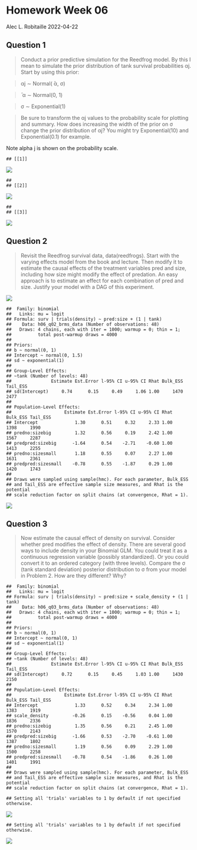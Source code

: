 Homework Week 06
================
Alec L. Robitaille
2022-04-22

## Question 1

> Conduct a prior predictive simulation for the Reedfrog model. By this
> I mean to simulate the prior distribution of tank survival
> probabilities αj. Start by using this prior:

> αj ∼ Normal( ̄α, σ)

> ̄ α ∼ Normal(0, 1)

> σ ∼ Exponential(1)

> Be sure to transform the αj values to the probability scale for
> plotting and summary. How does increasing the width of the prior on σ
> change the prior distribution of αj? You might try Exponential(10) and
> Exponential(0.1) for example.

Note alpha j is shown on the probability scale.

    ## [[1]]

![](../graphics/homework/h06_q01-1.png)<!-- -->

    ## 
    ## [[2]]

![](../graphics/homework/h06_q01-2.png)<!-- -->

    ## 
    ## [[3]]

![](../graphics/homework/h06_q01-3.png)<!-- -->

## Question 2

> Revisit the Reedfrog survival data, data(reedfrogs). Start with the
> varying effects model from the book and lecture. Then modify it to
> estimate the causal effects of the treatment variables pred and size,
> including how size might modify the effect of predation. An easy
> approach is to estimate an effect for each combination of pred and
> size. Justify your model with a DAG of this experiment.

![](../graphics/homework/dag_h06_q02-1.png)<!-- -->

    ##  Family: binomial 
    ##   Links: mu = logit 
    ## Formula: surv | trials(density) ~ pred:size + (1 | tank) 
    ##    Data: h06_q02_brms_data (Number of observations: 48) 
    ##   Draws: 4 chains, each with iter = 1000; warmup = 0; thin = 1;
    ##          total post-warmup draws = 4000
    ## 
    ## Priors: 
    ## b ~ normal(0, 1)
    ## Intercept ~ normal(0, 1.5)
    ## sd ~ exponential(1)
    ## 
    ## Group-Level Effects: 
    ## ~tank (Number of levels: 48) 
    ##               Estimate Est.Error l-95% CI u-95% CI Rhat Bulk_ESS Tail_ESS
    ## sd(Intercept)     0.74      0.15     0.49     1.06 1.00     1470     2477
    ## 
    ## Population-Level Effects: 
    ##                    Estimate Est.Error l-95% CI u-95% CI Rhat Bulk_ESS Tail_ESS
    ## Intercept              1.30      0.51     0.32     2.33 1.00     1398     1990
    ## predno:sizebig         1.32      0.56     0.19     2.42 1.00     1567     2287
    ## predpred:sizebig      -1.64      0.54    -2.71    -0.60 1.00     1413     2255
    ## predno:sizesmall       1.18      0.55     0.07     2.27 1.00     1631     2361
    ## predpred:sizesmall    -0.78      0.55    -1.87     0.29 1.00     1420     1743
    ## 
    ## Draws were sampled using sample(hmc). For each parameter, Bulk_ESS
    ## and Tail_ESS are effective sample size measures, and Rhat is the potential
    ## scale reduction factor on split chains (at convergence, Rhat = 1).

![](../graphics/homework/h06_q02-1.png)<!-- -->

## Question 3

> Now estimate the causal effect of density on survival. Consider
> whether pred modifies the effect of density. There are several good
> ways to include density in your Binomial GLM. You could treat it as a
> continuous regression variable (possibly standardized). Or you could
> convert it to an ordered category (with three levels). Compare the σ
> (tank standard deviation) posterior distribution to σ from your model
> in Problem 2. How are they different? Why?

    ##  Family: binomial 
    ##   Links: mu = logit 
    ## Formula: surv | trials(density) ~ pred:size + scale_density + (1 | tank) 
    ##    Data: h06_q03_brms_data (Number of observations: 48) 
    ##   Draws: 4 chains, each with iter = 1000; warmup = 0; thin = 1;
    ##          total post-warmup draws = 4000
    ## 
    ## Priors: 
    ## b ~ normal(0, 1)
    ## Intercept ~ normal(0, 1)
    ## sd ~ exponential(1)
    ## 
    ## Group-Level Effects: 
    ## ~tank (Number of levels: 48) 
    ##               Estimate Est.Error l-95% CI u-95% CI Rhat Bulk_ESS Tail_ESS
    ## sd(Intercept)     0.72      0.15     0.45     1.03 1.00     1430     2150
    ## 
    ## Population-Level Effects: 
    ##                    Estimate Est.Error l-95% CI u-95% CI Rhat Bulk_ESS Tail_ESS
    ## Intercept              1.33      0.52     0.34     2.34 1.00     1383     1919
    ## scale_density         -0.26      0.15    -0.56     0.04 1.00     1836     2336
    ## predno:sizebig         1.35      0.56     0.21     2.45 1.00     1570     2143
    ## predpred:sizebig      -1.66      0.53    -2.70    -0.61 1.00     1387     1802
    ## predno:sizesmall       1.19      0.56     0.09     2.29 1.00     1500     2258
    ## predpred:sizesmall    -0.78      0.54    -1.86     0.26 1.00     1401     1991
    ## 
    ## Draws were sampled using sample(hmc). For each parameter, Bulk_ESS
    ## and Tail_ESS are effective sample size measures, and Rhat is the potential
    ## scale reduction factor on split chains (at convergence, Rhat = 1).

    ## Setting all 'trials' variables to 1 by default if not specified otherwise.

![](../graphics/homework/h06_q03-1.png)<!-- -->

    ## Setting all 'trials' variables to 1 by default if not specified otherwise.

![](../graphics/homework/h06_q03-2.png)<!-- -->
